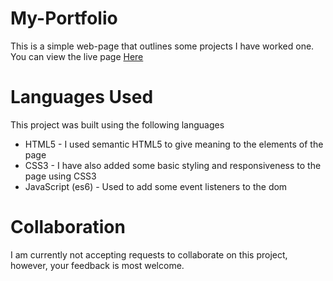 # My-Portfolio
This is a simple web-page that outlines some projects I have worked one. You can view the live page [Here](https://iyikuyoro.github.io/My-Portfo…)

# Languages Used
This project was built using the following languages
  * HTML5 - I used semantic HTML5 to give meaning to the elements of the page
  * CSS3 - I have also added some basic styling and responsiveness to the page using CSS3
  * JavaScript (es6) - Used to add some event listeners to the dom
  
# Collaboration
I am currently not accepting requests to collaborate on this project, however, your feedback is most welcome.
